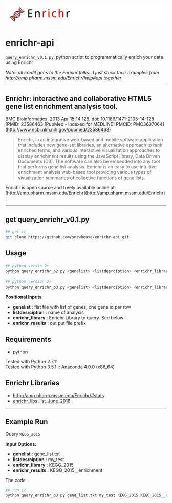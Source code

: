 ![](pic.png)

# enrichr-api

`query_enrichr_v0.1.py`: python script to programmatically enrich your data using Enrichr

*Note: all credit goes to the Enrichr folks...I just stuck their examples from http://amp.pharm.mssm.edu/Enrichr/help#api together*

******

## **Enrichr: interactive and collaborative HTML5 gene list enrichment analysis tool.**  
BMC Bioinformatics. 2013 Apr 15;14:128. doi: 10.1186/1471-2105-14-128   
[PMID: 23586463 [PubMed - indexed for MEDLINE] PMCID: PMC3637064] (http://www.ncbi.nlm.nih.gov/pubmed/23586463)  

>Enrichr, ia an integrative web-based and mobile software application that includes new gene-set libraries, an alternative approach to rank enriched terms, and various interactive visualization approaches to display enrichment results using the JavaScript library, Data Driven Documents (D3). The software can also be embedded into any tool that performs gene list analysis. 
>Enrichr is an easy to use intuitive enrichment analysis web-based tool providing various types of visualization summaries of collective functions of gene lists. 

Enrichr is open source and freely available online at: [http://amp.pharm.mssm.edu/Enrichr](http://amp.pharm.mssm.edu/Enrichr) .

**********

## get query_enrichr_v0.1.py

```bash
## get it
git clone https://github.com/snewhouse/enrichr-api.git 
```

## Usage

```bash
## python versin 2+
python query_enrichr_p2.py <genelist> <listdesrciption> <enrichr_library> <enrichr_results>

## python version 3+
python query_enrichr_p3.py <genelist> <listdesrciption> <enrichr_library> <enrichr_results>
```

**Positional Inputs**  
- **genelist**         : flat file with list of genes, one gene id per row
- **listdesrciption**  : name of analysis
- **enrichr_library**  : Enrichr Library to query. See below.
- **enrichr_results**  : out put file prefix

## Requirements
- python 

Tested with Python 2.7.11  
Tested with Python 3.5.1 :: Anaconda 4.0.0 (x86_64)

## Enrichr Libraries

- http://amp.pharm.mssm.edu/Enrichr/#stats  
- [enrichr_libs_list_June_2016](https://github.com/snewhouse/brain_gene_expression/blob/master/enrichr_api/enrichr_libs_list_June_2016.txt)  


******

## Example Run

Query `KEGG_2015`  

**Input Options:**

- **genelist**         : gene_list.txt
- **listdesrciption**  : my_test
- **enrichr_library**  : KEGG_2015
- **enrichr_results**  : KEGG_2015__enrichment

The code

```bash
## run it
python query_enrichr_p3.py gene_list.txt my_test KEGG_2015 KEGG_2015__enrichment
```

